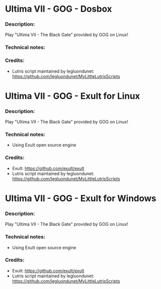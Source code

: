 # Ultima VII - GOG - Dosbox
### Description:
Play "Ultima VII - The Black Gate" provided by GOG on Linux!
### Technical notes:
### Credits:
- Lutris script maintained by legluondunet: https://github.com/legluondunet/MyLittleLutrisScripts


# Ultima VII - GOG - Exult for Linux
### Description:
Play "Ultima VII - The Black Gate" provided by GOG on Linux!
### Technical notes:
- Using Exult open source engine
### Credits:
- Exult: https://github.com/exult/exult
- Lutris script maintained by legluondunet: https://github.com/legluondunet/MyLittleLutrisScripts

# Ultima VII - GOG - Exult for Windows
### Description:
Play "Ultima VII - The Black Gate" provided by GOG on Linux!
### Technical notes:
- Using Exult open source engine
### Credits:
- Exult: https://github.com/exult/exult
- Lutris script maintained by legluondunet: https://github.com/legluondunet/MyLittleLutrisScripts
